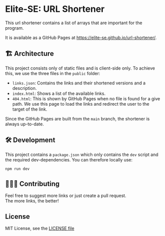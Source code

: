 # Elite-SE: URL Shortener
This url shortener contains a list of arrays that are important for the program.

It is available as a GitHub Pages at https://elite-se.github.io/url-shortener/.

## 🏗️ Architecture

This project consists only of static files and is client-side only.
To achieve this, we use the three files in the `public` folder:
- `links.json`: Contains the links and their shortened versions and a description.
- `index.html`: Shows a list of the available links.
- `404.html`: This is shown by GitHub Pages when no file is found for a give path.
  We use this page to load the links and redirect the user to the target of the link.

Since the GitHub Pages are built from the `main` branch, the shortener is always up-to-date.

## 🛠️ Development
This project contains a `package.json` which only contains the `dev` script and the required dev-dependencies.
You can therefore locally use:

```shell
npm run dev
```

## 🧑‍🤝‍🧑 Contributing

Feel free to suggest more links or just create a pull request.\
The more links, the better!

## License
MIT License, see the [LICENSE file](LICENSE)
